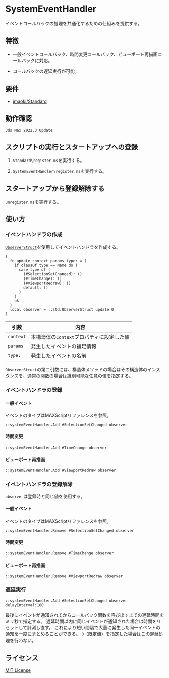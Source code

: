 # SystemEventHandler

イベントコールバックの処理を共通化するための仕組みを提供する。

## 特徴

* 一般イベントコールバック、時間変更コールバック、ビューポート再描画コールバックに対応。

* コールバックの遅延実行が可能。

## 要件

* [imaoki/Standard](https://github.com/imaoki/Standard)

## 動作確認

`3ds Max 2022.3 Update`

## スクリプトの実行とスタートアップへの登録

01. `Standard\register.ms`を実行する。

02. `SystemEventHandler\register.ms`を実行する。

## スタートアップから登録解除する

`unregister.ms`を実行する。

## 使い方

### イベントハンドラの作成

[`ObserverStruct`](https://imaoki.github.io/mxskb/mxsdoc/standard-observer.html)を使用してイベントハンドラを作成する。

```maxscript
(
  fn update context params type: = (
    if classOf type == Name do (
      case type of (
        (#SelectionSetChanged): ()
        (#TimeChange): ()
        (#ViewportRedraw): ()
        default: ()
      )
    )
    ok
  )
  local observer = ::std.ObserverStruct update 0
)
```

| 引数      | 内容                                      |
| --------- | ----------------------------------------- |
| `context` | 本構造体の`Context`プロパティに設定した値 |
| `params`  | 発生したイベントの補足情報                |
| `type:`   | 発生したイベントの名前                    |

`ObserverStruct`の第二引数には、構造体メソッドの場合はその構造体のインスタンスを、通常の関数の場合は識別可能な任意の値を指定する。

### イベントハンドラの登録

#### 一般イベント

イベントのタイプはMAXScriptリファレンスを参照。

```maxscript
::systemEventHandler.Add #SelectionSetChanged observer
```

#### 時間変更

```maxscript
::systemEventHandler.Add #TimeChange observer
```

#### ビューポート再描画

```maxscript
::systemEventHandler.Add #ViewportRedraw observer
```

### イベントハンドラの登録解除

`observer`は登録時と同じ値を使用する。

#### 一般イベント

イベントのタイプはMAXScriptリファレンスを参照。

```maxscript
::systemEventHandler.Remove #SelectionSetChanged observer
```

#### 時間変更

```maxscript
::systemEventHandler.Remove #TimeChange observer
```

#### ビューポート再描画

```maxscript
::systemEventHandler.Remove #ViewportRedraw observer
```

### 遅延実行

```maxscript
::systemEventHandler.Add #SelectionSetChanged observer delayInterval:100
```

最後にイベントが通知されてからコールバック関数を呼び出すまでの遅延時間をミリ秒で指定する。
遅延時間以内に同じイベントが通知された場合は時間をリセットして計測し直す。
これにより短い間隔で大量に発生した同一イベントの通知を一度にまとめることができる。
`0`（既定値）を指定した場合はこの遅延処理を行わない。

## ライセンス

[MIT License](https://github.com/imaoki/DocGenerator/blob/main/LICENSE)
